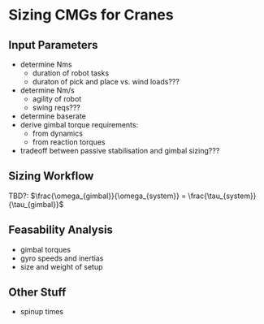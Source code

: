 
# Sizing CMGs for Cranes

## Input Parameters

- determine Nms
  - duration of robot tasks
  - duraton of pick and place vs. wind loads???
- determine Nm/s
  - agility of robot
  - swing reqs???
- determine baserate
- derive gimbal torque requirements:
  - from dynamics
  - from reaction torques
- tradeoff between passive stabilisation and gimbal sizing???

## Sizing Workflow

TBD?: $\frac{\omega_{gimbal}}{\omega_{system}} = \frac{\tau_{system}}{\tau_{gimbal}}$

## Feasability Analysis

- gimbal torques
- gyro speeds and inertias
- size and weight of setup

## Other Stuff

- spinup times
